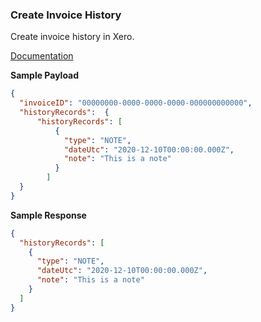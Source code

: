 ### Create Invoice History

Create invoice history in Xero.

[Documentation](https://xeroapi.github.io/xero-node/accounting/index.html#api-Accounting-createInvoiceHistory)

**Sample Payload**

```json
{
  "invoiceID": "00000000-0000-0000-0000-000000000000",
  "historyRecords":  {
      "historyRecords": [
          {
            "type": "NOTE",
            "dateUtc": "2020-12-10T00:00:00.000Z",
            "note": "This is a note"
          }
        ]
  }
}
```

**Sample Response**
```json
{
  "historyRecords": [
    {
      "type": "NOTE",
      "dateUtc": "2020-12-10T00:00:00.000Z",
      "note": "This is a note"
    }
  ]
}
```
